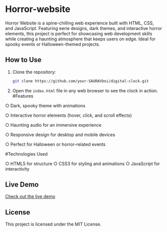 # Horror-website
Horror Website is a spine-chilling web experience built with HTML, CSS, and JavaScript. Featuring eerie designs, dark themes, and interactive horror elements, this project is perfect for showcasing web development skills while creating a haunting atmosphere that keeps users on edge. Ideal for spooky events or Halloween-themed projects.

## How to Use
1. Clone the repository:
    ```bash
    git clone https://github.com/your-SAURAVboi/digital-clock.git
    ```
2. Open the `index.html` file in any web browser to see the clock in action.
#Features

○ Dark, spooky theme with animations

○ Interactive horror elements (hover, click, and scroll effects)

○ Haunting audio for an immersive experience

○ Responsive design for desktop and mobile devices

○ Perfect for Halloween or horror-related events

#Technologies Used

○ HTML5 for structure
○ CSS3 for styling and animations
○ JavaScript for interactivity


## Live Demo
[Check out the live demo](https://youtu.be/TxyWL_f9WTs?si=q_25F6tV26Iqtk8S)

## License
This project is licensed under the MIT License.
